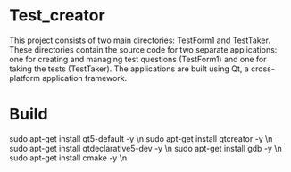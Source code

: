 # Test_creator
This project consists of two main directories: TestForm1 and TestTaker. These directories contain the source code for two separate applications: one for creating and managing test questions (TestForm1) and one for taking the tests (TestTaker). The applications are built using Qt, a cross-platform application framework.

# Build
sudo apt-get install qt5-default -y \n
sudo apt-get install qtcreator -y \n
sudo apt-get install qtdeclarative5-dev -y \n
sudo apt-get install gdb -y \n
sudo apt-get install cmake -y \n

